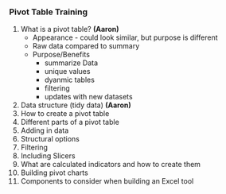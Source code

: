 ### Pivot Table Training

1.  What is a pivot table? **(Aaron)**
    - Appearance - could look similar, but purpose is different
    - Raw data compared to summary
    - Purpose/Benefits
      - summarize Data
      - unique values
      - dyanmic tables
      - filtering
      - updates with new datasets
1.  Data structure (tidy data) **(Aaron)**
1. How to create a pivot table
1. Different parts of a pivot table
1. Adding in data
1. Structural options
1. Filtering
1. Including Slicers
1. What are calculated indicators and how to create them
1. Building pivot charts
1. Components to consider when building an Excel tool
